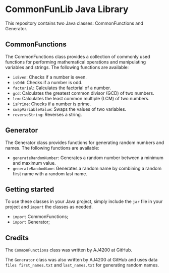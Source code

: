 # CommonFunLib Java Library

This repository contains two Java classes: CommonFunctions and Generator.

## CommonFunctions

The CommonFunctions class provides a collection of commonly used functions for performing mathematical operations and manipulating variables and strings. The following functions are available:

- `isEven`: Checks if a number is even.
- `isOdd`: Checks if a number is odd.
- `factorial`: Calculates the factorial of a number.
- `gcd`: Calculates the greatest common divisor (GCD) of two numbers.
- `lcm`: Calculates the least common multiple (LCM) of two numbers.
- `isPrime`: Checks if a number is prime.
- `swapVariableValue`: Swaps the values of two variables.
- `reverseString`: Reverses a string.

## Generator

The Generator class provides functions for generating random numbers and names. The following functions are available:

- `generateRandomNumber`: Generates a random number between a minimum and maximum value.
- `generateRandomName`: Generates a random name by combining a random first name with a random last name.

## Getting started

To use these classes in your Java project, simply include the `jar` file in your project and `import` the classes as needed.

- `import` CommonFunctions;
- `import` Generator;

## Credits

The  `CommonFunctions` class was written by AJ4200 at GitHub.

The `Generator` class was also written by AJ4200 at GitHub and uses data `files first_names.txt` and `last_names.txt` for generating random names.

